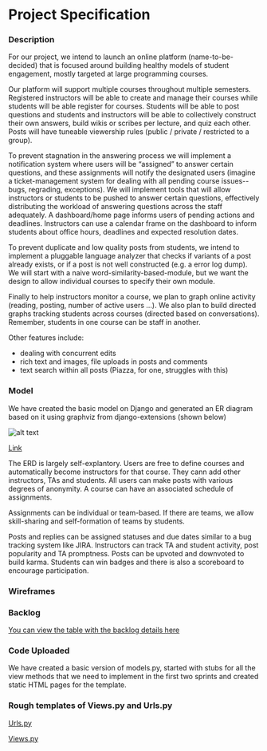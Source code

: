 Project Specification
=====================
### Description
For our project, we intend to launch an online platform (name-to-be-decided) that is focused around building healthy models of student engagement, mostly targeted at large programming courses. 

Our platform will support multiple courses throughout multiple semesters. Registered instructors will be able to create and manage their courses while students will be able register for courses. Students will be able to post questions and students and instructors will be able to collectively construct their own answers, build wikis or scribes per lecture, and quiz each other. Posts will have tuneable viewership rules (public / private / restricted to a group). 

To prevent stagnation in the answering process we will implement a notification system where users will be “assigned” to answer certain questions, and these assignments will notify the designated users (imagine a ticket-management system for dealing with all pending course issues-- bugs, regrading, exceptions). We will implement tools that will allow instructors or students to be pushed to answer certain questions, effectively distributing the workload of answering questions across the staff adequately. A dashboard/home page informs users of pending actions and deadlines. Instructors can use a calendar frame on the dashboard to inform students about office hours, deadlines and expected resolution dates.
	
To prevent duplicate and low quality posts from students, we intend to implement a pluggable language analyzer that checks if variants of a post already exists, or if a post is not well constructed (e.g. a error log dump). We will start with a naive word-similarity-based-module, but we want the design to allow individual courses to specify their own module.

Finally to help instructors monitor a course, we plan to graph online activity (reading, posting, number of active users ...). We also plan to build directed graphs tracking students across courses (directed based on conversations). Remember, students in one course can be staff in another.

Other features include:
 * dealing with concurrent edits
 * rich text and images, file uploads in posts and comments
 * text search within all posts (Piazza, for one, struggles with this)


### Model
We have created the basic model on Django and generated an ER diagram based on it using graphviz from django-extensions (shown below)


![alt text](https://raw.githubusercontent.com/CMU-Web-Application-Development/team2/master/specification/plaza.png?token=AIuszZoRiBQN78Y2jFowuYsbLzHTHyCXks5W9fpAwA%3D%3D "ER diagram")


[Link](https://github.com/CMU-Web-Application-Development/team2/blob/master/specification/plaza.png)

The ERD is largely self-explantory. Users are free to define courses and automatically become instructors for that course. They cann add other instructors, TAs and students. All users can make posts with various degrees of anonymity. A course can have an associated schedule of assignments. 

Assignments can be individual or team-based. If there are teams, we allow skill-sharing and self-formation of teams by students.

Posts and replies can be assigned statuses and due dates similar to a bug tracking system like JIRA. Instructors can track TA and student activity, post popularity and TA promptness. Posts can be upvoted and downvoted to build karma. Students can win badges and there is also a scoreboard to encourage participation.

### Wireframes




### Backlog
[You can view the table with the backlog details here](https://github.com/CMU-Web-Application-Development/team2/blob/master/specification/Project%20Backlog.html)



### Code Uploaded
We have created a basic version of models.py, started with stubs for all the view methods that we need to implement in the first two sprints and created static HTML pages for the template.

### Rough templates of Views.py and Urls.py

   [Urls.py](https://github.com/CMU-Web-Application-Development/team2/blob/master/specification/plaza/urls.py)

   [Views.py](https://github.com/CMU-Web-Application-Development/team2/blob/master/specification/plaza/views.py)
